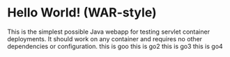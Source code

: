 Hello World! (WAR-style)
===============

This is the simplest possible Java webapp for testing servlet container deployments.  It should work on any container and requires no other dependencies or configuration.
this is goo
this is go2
this is go3
this is go4

